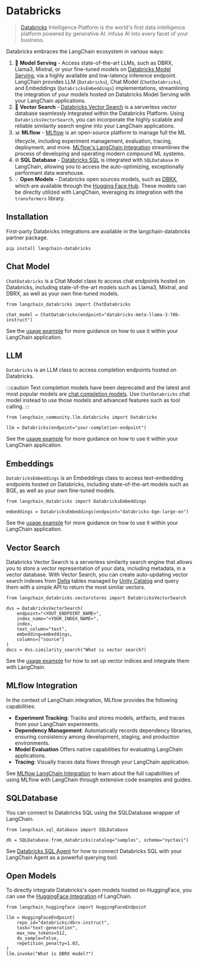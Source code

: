 Databricks
==========

> [Databricks](https://www.databricks.com/) Intelligence Platform is the world's first data intelligence platform powered by generative AI. Infuse AI into every facet of your business.

Databricks embraces the LangChain ecosystem in various ways:

1. 🚀 **Model Serving** - Access state-of-the-art LLMs, such as DBRX, Llama3, Mixtral, or your fine-tuned models on [Databricks Model Serving](https://www.databricks.com/product/model-serving), via a highly available and low-latency inference endpoint. LangChain provides LLM (`Databricks`), Chat Model (`ChatDatabricks`), and Embeddings (`DatabricksEmbeddings`) implementations, streamlining the integration of your models hosted on Databricks Model Serving with your LangChain applications.
2. 📃 **Vector Search** - [Databricks Vector Search](https://www.databricks.com/product/machine-learning/vector-search) is a serverless vector database seamlessly integrated within the Databricks Platform. Using `DatabricksVectorSearch`, you can incorporate the highly scalable and reliable similarity search engine into your LangChain applications.
3. 📊 **MLflow** - [MLflow](https://mlflow.org/) is an open-source platform to manage full the ML lifecycle, including experiment management, evaluation, tracing, deployment, and more. [MLflow's LangChain Integration](/docs/integrations/providers/mlflow_tracking) streamlines the process of developing and operating modern compound ML systems.
4. 🌐 **SQL Database** - [Databricks SQL](https://www.databricks.com/product/databricks-sql) is integrated with `SQLDatabase` in LangChain, allowing you to access the auto-optimizing, exceptionally performant data warehouse.
5. 💡 **Open Models** - Databricks open sources models, such as [DBRX](https://www.databricks.com/blog/introducing-dbrx-new-state-art-open-llm), which are available through the [Hugging Face Hub](https://huggingface.co/databricks/dbrx-instruct). These models can be directly utilized with LangChain, leveraging its integration with the `transformers` library.

Installation
------------

First-party Databricks integrations are available in the langchain-databricks partner package.

```
pip install langchain-databricks
```

Chat Model
----------

`ChatDatabricks` is a Chat Model class to access chat endpoints hosted on Databricks, including state-of-the-art models such as Llama3, Mixtral, and DBRX, as well as your own fine-tuned models.

```
from langchain_databricks import ChatDatabricks

chat_model = ChatDatabricks(endpoint="databricks-meta-llama-3-70b-instruct")
```

See the [usage example](/docs/integrations/chat/databricks) for more guidance on how to use it within your LangChain application.

LLM
---

`Databricks` is an LLM class to access completion endpoints hosted on Databricks.

:::caution
Text completion models have been deprecated and the latest and most popular models are [chat completion models](/docs/concepts/#chat-models). Use `ChatDatabricks` chat model instead to use those models and advanced features such as tool calling.
:::

```
from langchain_community.llm.databricks import Databricks

llm = Databricks(endpoint="your-completion-endpoint")
```

See the [usage example](/docs/integrations/llms/databricks) for more guidance on how to use it within your LangChain application.


Embeddings
----------

`DatabricksEmbeddings` is an Embeddings class to access text-embedding endpoints hosted on Databricks, including state-of-the-art models such as BGE, as well as your own fine-tuned models.

```
from langchain_databricks import DatabricksEmbeddings

embeddings = DatabricksEmbeddings(endpoint="databricks-bge-large-en")
```

See the [usage example](/docs/integrations/text_embedding/databricks) for more guidance on how to use it within your LangChain application.


Vector Search
-------------

Databricks Vector Search is a serverless similarity search engine that allows you to store a vector representation of your data, including metadata, in a vector database. With Vector Search, you can create auto-updating vector search indexes from [Delta](https://docs.databricks.com/en/introduction/delta-comparison.html) tables managed by [Unity Catalog](https://www.databricks.com/product/unity-catalog) and query them with a simple API to return the most similar vectors.

```
from langchain_databricks.vectorstores import DatabricksVectorSearch

dvs = DatabricksVectorSearch(
    endpoint="<YOUT_ENDPOINT_NAME>",
    index_name="<YOUR_INDEX_NAME>",
    index,
    text_column="text",
    embedding=embeddings,
    columns=["source"]
)
docs = dvs.similarity_search("What is vector search?)
```

See the [usage example](/docs/integrations/vectorstores/databricks_vector_search) for how to set up vector indices and integrate them with LangChain.


MLflow Integration
------------------

In the context of LangChain integration, MLflow provides the following capabilities:

- **Experiment Tracking**: Tracks and stores models, artifacts, and traces from your LangChain experiments.
- **Dependency Management**: Automatically records dependency libraries, ensuring consistency among development, staging, and production environments.
- **Model Evaluation** Offers native capabilities for evaluating LangChain applications.
- **Tracing**: Visually traces data flows through your LangChain application.

See [MLflow LangChain Integration](/docs/integrations/providers/mlflow_tracking) to learn about the full capabilities of using MLflow with LangChain through extensive code examples and guides.

SQLDatabase
-----------
You can connect to Databricks SQL using the SQLDatabase wrapper of LangChain.
```
from langchain.sql_database import SQLDatabase

db = SQLDatabase.from_databricks(catalog="samples", schema="nyctaxi")
```

See [Databricks SQL Agent](https://docs.databricks.com/en/large-language-models/langchain.html#databricks-sql-agent) for how to connect Databricks SQL with your LangChain Agent as a powerful querying tool.

Open Models
-----------

To directly integrate Databricks's open models hosted on HuggingFace, you can use the [HuggingFace Integration](/docs/integrations/providers/huggingface) of LangChain.

```
from langchain_huggingface import HuggingFaceEndpoint

llm = HuggingFaceEndpoint(
    repo_id="databricks/dbrx-instruct",
    task="text-generation",
    max_new_tokens=512,
    do_sample=False,
    repetition_penalty=1.03,
)
llm.invoke("What is DBRX model?")
```
